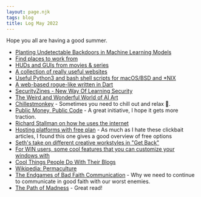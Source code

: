 ```yaml
---
layout: page.njk
tags: blog
title: Log May 2022
---
```


Hope you all are having a good summer.

- [Planting Undetectable Backdoors in Machine Learning Models](https://arxiv.org/pdf/2204.06974.pdf)
- [Find places to work from](https://workmode.co/)
- [HUDs and GUIs from movies & series](https://www.hudsandguis.com/)
- [A collection of really useful websites](https://www.insanelyusefulwebsites.com/)
- [Useful Python3 and bash shell scripts for macOS/BSD and \*NIX](https://github.com/yukondude/Scripnix)
- [A web-based rogue-like written in Dart](https://github.com/munificent/hauberk)
- [SecurityZines - New Way Of Learning Security](https://securityzines.com/)
- [The Weird and Wonderful World of AI Art](https://jxmo.notion.site/The-Weird-and-Wonderful-World-of-AI-Art-b9615a2e7278435b98380ff81ae1cf09)
- [Chillestmonkey](http://chillestmonkey.com/) - Sometimes you need to chill out and relax 🦧.
- [Public Money, Public Code](https://publiccode.eu/) - A great initiative, I hope it gets more traction.
- [Richard Stallman on how he uses the internet](https://stallman.org/stallman-computing.html#internetuse)
- [Hosting platforms with free plan](https://stackdiary.com/free-hosting-for-developers/) - As much as I hate these clickbait articles, I found this one gives a good overview of free options
- [Seth's take on different creative workstyles in "Get Back"](https://seths.blog/2022/05/half-baked/)
- [For WIN users, some cool features that you can customize your windows with](https://www.fourth-wall.co.uk/post/powertoys-11-awesome-features-microsoft-won-t-add-to-windows)
- [Cool Things People Do With Their Blogs](https://brainbaking.com/post/2022/04/cool-things-people-do-with-their-blogs/)
- [Wikipedia: Permaculture](https://en.wikipedia.org/wiki/Permaculture)
- [The Endgames of Bad Faith Communication](https://consilienceproject.org/endgames-of-bad-communication/) - Why we need to continue to communicate in good faith with our worst enemies.
- [The Path of Madness](https://brandur.org/nanoglyphs/029-path-of-madness) - Great read!

